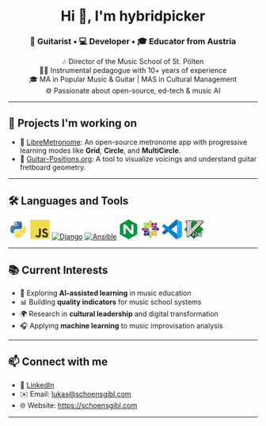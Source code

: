 <h1 align="center">Hi 👋, I'm hybridpicker</h1>
<h3 align="center">🎸 Guitarist • 💻 Developer • 🎓 Educator from Austria</h3>

<p align="center">
  🎶 Director of the Music School of St. Pölten <br>
  👨‍🏫 Instrumental pedagogue with 10+ years of experience <br>
  🎓 MA in Popular Music & Guitar | MAS in Cultural Management <br>
  ⚙️ Passionate about open-source, ed-tech & music AI
</p>

---

## 🚀 Projects I'm working on

- 🎵 [LibreMetronome](https://libremetronome.com): An open-source metronome app with progressive learning modes like **Grid**, **Circle**, and **MultiCircle**.
- 🎸 [Guitar-Positions.org](https://guitar-positions.org): A tool to visualize voicings and understand guitar fretboard geometry.

---

## 🛠️ Languages and Tools

<p align="left">
  <a href="https://www.python.org/" target="_blank"><img src="https://raw.githubusercontent.com/devicons/devicon/master/icons/python/python-original.svg" alt="Python" width="40" height="40"/></a>
  <a href="https://developer.mozilla.org/en-US/docs/Web/JavaScript" target="_blank"><img src="https://raw.githubusercontent.com/devicons/devicon/master/icons/javascript/javascript-original.svg" alt="JavaScript" width="40" height="40"/></a>
  <a href="https://www.djangoproject.com/" target="_blank"><img src="https://cdn.worldvectorlogo.com/logos/django.svg" alt="Django" width="40" height="40"/></a>
  <a href="https://www.ansible.com/" target="_blank"><img src="https://cdn.worldvectorlogo.com/logos/ansible.svg" alt="Ansible" width="40" height="40"/></a>
  <a href="https://www.nginx.com/" target="_blank"><img src="https://raw.githubusercontent.com/devicons/devicon/master/icons/nginx/nginx-original.svg" alt="Nginx" width="40" height="40"/></a>
  <a href="https://www.centos.org/" target="_blank"><img src="https://raw.githubusercontent.com/devicons/devicon/master/icons/centos/centos-original.svg" alt="CentOS" width="40" height="40"/></a>
  <a href="https://code.visualstudio.com/" target="_blank"><img src="https://raw.githubusercontent.com/devicons/devicon/master/icons/vscode/vscode-original.svg" alt="VSCode" width="40" height="40"/></a>
  <a href="https://www.vim.org/" target="_blank"><img src="https://raw.githubusercontent.com/devicons/devicon/master/icons/vim/vim-original.svg" alt="Vim" width="40" height="40"/></a>
</p>

---

## 📚 Current Interests

- 🤖 Exploring **AI-assisted learning** in music education
- 📊 Building **quality indicators** for music school systems
- 🌍 Research in **cultural leadership** and digital transformation
- 🎧 Applying **machine learning** to music improvisation analysis

---

## 📫 Connect with me

- 💼 [LinkedIn](https://www.linkedin.com/in/lukas-schönsgibl)
- ✉️ Email: lukas@schoensgibl.com
- 🌐 Website: https://schoensgibl.com

---
